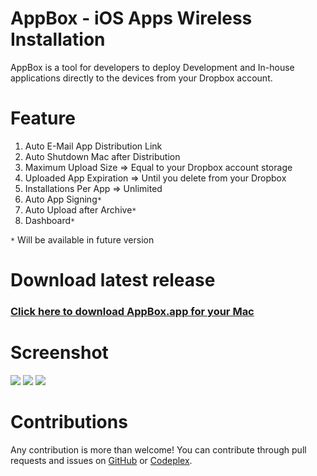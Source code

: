 # AppBox - iOS Apps Wireless Installation
AppBox is a tool for developers to deploy Development and In-house applications directly to the devices from your Dropbox account.

# Feature
1. Auto E-Mail App Distribution Link
2. Auto Shutdown Mac after Distribution
3. Maximum Upload Size => Equal to your Dropbox account storage
4. Uploaded App Expiration => Until you delete from your Dropbox
5. Installations Per App => Unlimited
6. Auto App Signing`*`
7. Auto Upload after Archive`*`
8. Dashboard`*`

 `*` Will be available in future version
 
# Download latest release
### [Click here to download AppBox.app for your Mac](https://iosappswirelessinstallation.codeplex.com/)

# Screenshot
![](https://www.codeplex.com/Download?ProjectName=iosappswirelessinstallation&DownloadId=1605454)
![](https://www.codeplex.com/Download?ProjectName=iosappswirelessinstallation&DownloadId=1605459)
![](https://www.codeplex.com/Download?ProjectName=iosappswirelessinstallation&DownloadId=1605456)

# Contributions
Any contribution is more than welcome! You can contribute through pull requests and issues on [GitHub](https://github.com/vineetchoudhary/AppBox-iOSAppsWirelessInstallation) or [Codeplex](https://iosappswirelessinstallation.codeplex.com/).
